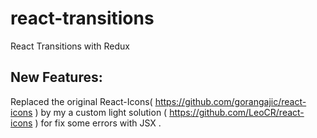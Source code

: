 # react-transitions
React Transitions with Redux 
 

## New Features:
Replaced the original React-Icons( https://github.com/gorangajic/react-icons ) by my a custom light solution ( https://github.com/LeoCR/react-icons ) for fix some errors with JSX   .
